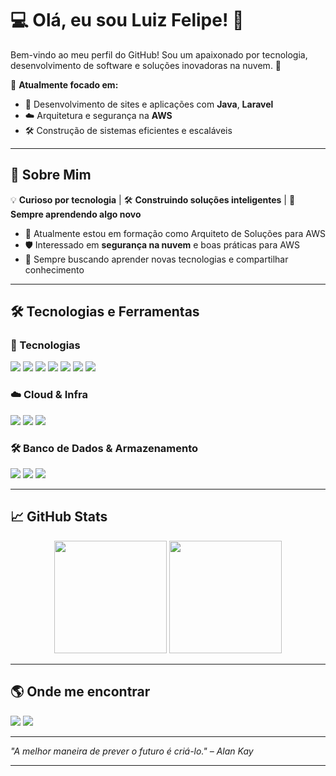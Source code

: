 # 💻 Olá, eu sou Luiz Felipe! 🚀  

Bem-vindo ao meu perfil do GitHub! Sou um apaixonado por tecnologia, desenvolvimento de software e soluções inovadoras na nuvem. 🚀  

🎯 **Atualmente focado em:**  
- 🚀 Desenvolvimento de sites e aplicações com **Java**, **Laravel**  
- ☁️ Arquitetura e segurança na **AWS**  
- 🛠 Construção de sistemas eficientes e escaláveis  

---

## 🚀 Sobre Mim  
💡 **Curioso por tecnologia** | 🛠 **Construindo soluções inteligentes** | 📡 **Sempre aprendendo algo novo**  

- 🔭 Atualmente estou em formação como Arquiteto de Soluções para AWS  
- 🛡️ Interessado em **segurança na nuvem** e boas práticas para AWS  
- 📖 Sempre buscando aprender novas tecnologias e compartilhar conhecimento  

---

## 🛠️ Tecnologias e Ferramentas  

### 🚀 Tecnologias  
<p align="left">
  <img src="https://img.shields.io/badge/Java-ED8B00?style=for-the-badge&logo=openjdk&logoColor=white" />
  <img src="https://img.shields.io/badge/Laravel-FF2D20?style=for-the-badge&logo=laravel&logoColor=white" />
  <img src="https://img.shields.io/badge/HTML5-E34F26?style=for-the-badge&logo=html5&logoColor=white" />
  <img src="https://img.shields.io/badge/CSS3-1572B6?style=for-the-badge&logo=css3&logoColor=white" />
  <img src="https://img.shields.io/badge/PHP-777BB4?style=for-the-badge&logo=php&logoColor=white" />
  <img src="https://img.shields.io/badge/WordPress-21759B?style=for-the-badge&logo=wordpress&logoColor=white" />
  <img src="https://img.shields.io/badge/JavaScript-F7DF1E?style=for-the-badge&logo=javascript&logoColor=black" />
</p>

### ☁️ Cloud & Infra  
<p align="left">
  <img src="https://img.shields.io/badge/AWS-FF9900?style=for-the-badge&logo=amazonaws&logoColor=white" />
  <img src="https://img.shields.io/badge/Docker-2496ED?style=for-the-badge&logo=docker&logoColor=white" />
  <img src="https://img.shields.io/badge/Linux-FCC624?style=for-the-badge&logo=linux&logoColor=black" />
</p>

### 🛠️ Banco de Dados & Armazenamento  
<p align="left">
  <img src="https://img.shields.io/badge/PostgreSQL-316192?style=for-the-badge&logo=postgresql&logoColor=white" />
  <img src="https://img.shields.io/badge/MySQL-4479A1?style=for-the-badge&logo=mysql&logoColor=white" />
  <img src="https://img.shields.io/badge/Amazon%20S3-569A31?style=for-the-badge&logo=amazons3&logoColor=white" />
</p>

---

## 📈 GitHub Stats  

<div align="center">
  <img height="180em" src="https://github-readme-stats.vercel.app/api?username=Dkluizz&show_icons=true&theme=radical" />
  <img height="180em" src="https://github-readme-stats.vercel.app/api/top-langs/?username=Dkluizz&layout=compact&theme=radical" />
</div>

---

## 🌎 Onde me encontrar  

<div> 
  <a href = "mailto:dev.luizfelipess@gmail.com"><img src="https://img.shields.io/badge/-Gmail-%23333?style=for-the-badge&logo=gmail&logoColor=white" target="_blank"></a>
  <a href="https://www.linkedin.com/in/luiz-felipe-silva-santos-187bb5214/" target="_blank"><img src="https://img.shields.io/badge/-LinkedIn-%230077B5?style=for-the-badge&logo=linkedin&logoColor=white" target="_blank"></a> 
 
</div>

---

_"A melhor maneira de prever o futuro é criá-lo." – Alan Kay_  

_________________________________________________________________________________________________________________________________________________________________________


